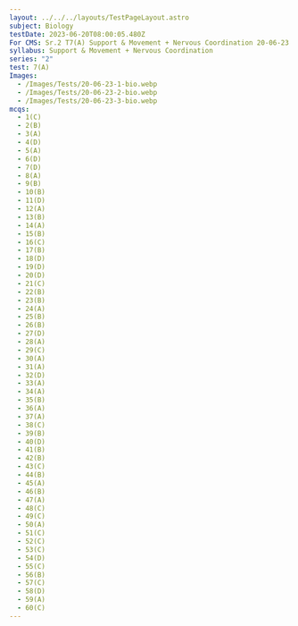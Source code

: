 ```yaml
---
layout: ../../../layouts/TestPageLayout.astro
subject: Biology
testDate: 2023-06-20T08:00:05.480Z
For CMS: Sr.2 T7(A) Support & Movement + Nervous Coordination 20-06-23
syllabus: Support & Movement + Nervous Coordination
series: "2"
test: 7(A)
Images:
  - /Images/Tests/20-06-23-1-bio.webp
  - /Images/Tests/20-06-23-2-bio.webp
  - /Images/Tests/20-06-23-3-bio.webp
mcqs:
  - 1(C)
  - 2(B)
  - 3(A)
  - 4(D)
  - 5(A)
  - 6(D)
  - 7(D)
  - 8(A)
  - 9(B)
  - 10(B)
  - 11(D)
  - 12(A)
  - 13(B)
  - 14(A)
  - 15(B)
  - 16(C)
  - 17(B)
  - 18(D)
  - 19(D)
  - 20(D)
  - 21(C)
  - 22(B)
  - 23(B)
  - 24(A)
  - 25(B)
  - 26(B)
  - 27(D)
  - 28(A)
  - 29(C)
  - 30(A)
  - 31(A)
  - 32(D)
  - 33(A)
  - 34(A)
  - 35(B)
  - 36(A)
  - 37(A)
  - 38(C)
  - 39(B)
  - 40(D)
  - 41(B)
  - 42(B)
  - 43(C)
  - 44(B)
  - 45(A)
  - 46(B)
  - 47(A)
  - 48(C)
  - 49(C)
  - 50(A)
  - 51(C)
  - 52(C)
  - 53(C)
  - 54(D)
  - 55(C)
  - 56(B)
  - 57(C)
  - 58(D)
  - 59(A)
  - 60(C)
---
```

